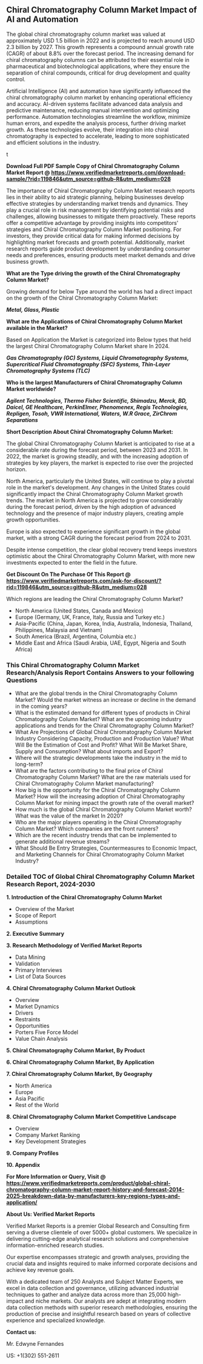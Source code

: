 <h2>Chiral Chromatography Column Market Impact of AI and Automation</h2><p>The global chiral chromatography column market was valued at approximately USD 1.5 billion in 2022 and is projected to reach around USD 2.3 billion by 2027. This growth represents a compound annual growth rate (CAGR) of about 8.8% over the forecast period. The increasing demand for chiral chromatography columns can be attributed to their essential role in pharmaceutical and biotechnological applications, where they ensure the separation of chiral compounds, critical for drug development and quality control.</p><p>Artificial Intelligence (AI) and automation have significantly influenced the chiral chromatography column market by enhancing operational efficiency and accuracy. AI-driven systems facilitate advanced data analysis and predictive maintenance, reducing manual intervention and optimizing performance. Automation technologies streamline the workflow, minimize human errors, and expedite the analysis process, further driving market growth. As these technologies evolve, their integration into chiral chromatography is expected to accelerate, leading to more sophisticated and efficient solutions in the industry.</p>t</p><p id="" class=""><strong>Download Full PDF Sample Copy of Chiral Chromatography Column Market Report @ <a href="https://www.verifiedmarketreports.com/download-sample/?rid=119846&utm_source=github-R&utm_medium=028" target="_blank">https://www.verifiedmarketreports.com/download-sample/?rid=119846&utm_source=github-R&utm_medium=028</a></strong></p><p>The importance of&nbsp;Chiral Chromatography Column Market research reports lies in their ability to aid strategic planning, helping businesses develop effective strategies by understanding market trends and dynamics. They play a crucial role in risk management by identifying potential risks and challenges, allowing businesses to mitigate them proactively. These reports offer a competitive advantage by providing insights into competitors' strategies and Chiral Chromatography Column Market positioning. For investors, they provide critical data for making informed decisions by highlighting market forecasts and growth potential. Additionally, market research reports guide product development by understanding consumer needs and preferences, ensuring products meet market demands and drive business growth.</p><p><strong>What are the&nbsp;Type driving the growth of the Chiral Chromatography Column Market?</strong></p><p id="" class="">Growing demand for below Type around the world has had a direct impact on the growth of the Chiral Chromatography Column Market:</p><em><strong>Metal, Glass, Plastic</strong></em></p><strong>What are the&nbsp;Applications&nbsp;of Chiral Chromatography Column Market available in the Market?</strong></p><p id="" class="">Based on Application the Market is categorized into Below types that held the largest Chiral Chromatography Column Market share In 2024.</p><em><strong>Gas Chromatography (GC) Systems, Liquid Chromatography Systems, Supercritical Fluid Chromatography (SFC) Systems, Thin-Layer Chromatography Systems (TLC)</strong></em></p><strong>Who is the largest Manufacturers of Chiral Chromatography Column Market worldwide?</strong></p><p><em><strong>Agilent Technologies, Thermo Fisher Scientific, Shimadzu, Merck, BD, Daicel, GE Healthcare, PerkinElmer, Phenomenex, Regis Technologies, Repligen, Tosoh, VWR International, Waters, W.R Grace, ZirChrom Separations</strong></em></p><p id="" class=""><strong>Short Description About Chiral Chromatography Column Market:</strong></p><p>The global Chiral Chromatography Column Market is anticipated to rise at a considerable rate during the forecast period, between 2023 and 2031. In 2022, the market is growing steadily, and with the increasing adoption of strategies by key players, the market is expected to rise over the projected horizon.</p><p>North America, particularly the United States, will continue to play a pivotal role in the market's development. Any changes in the United States could significantly impact the Chiral Chromatography Column Market growth trends. The market in North America is projected to grow considerably during the forecast period, driven by the high adoption of advanced technology and the presence of major industry players, creating ample growth opportunities.</p><p>Europe is also expected to experience significant growth in the global market, with a strong CAGR during the forecast period from 2024 to 2031.</p><p>Despite intense competition, the clear global recovery trend keeps investors optimistic about the Chiral Chromatography Column Market, with more new investments expected to enter the field in the future.</p><p id="" class=""><strong>Get Discount On The Purchase Of This Report @ <a href="https://www.verifiedmarketreports.com/ask-for-discount/?rid=119846&utm_source=github-R&utm_medium=028" target="_blank">https://www.verifiedmarketreports.com/ask-for-discount/?rid=119846&utm_source=github-R&utm_medium=028</a></strong></p>Which regions are leading the Chiral Chromatography Column Market?</p><ul><li>North America (United States, Canada and Mexico)</li><li>Europe (Germany, UK, France, Italy, Russia and Turkey etc.)</li><li>Asia-Pacific (China, Japan, Korea, India, Australia, Indonesia, Thailand, Philippines, Malaysia and Vietnam)</li><li>South America (Brazil, Argentina, Columbia etc.)</li><li>Middle East and Africa (Saudi Arabia, UAE, Egypt, Nigeria and South Africa)</li></ul><h3 id="" class="">This Chiral Chromatography Column Market Research/Analysis Report Contains Answers to your following Questions</h3><ul><li>What are the global trends in the Chiral Chromatography Column Market? Would the market witness an increase or decline in the demand in the coming years?</li><li>What is the estimated demand for different types of products in Chiral Chromatography Column Market? What are the upcoming industry applications and trends for the Chiral Chromatography Column Market?</li><li>What Are Projections of Global Chiral Chromatography Column Market Industry Considering Capacity, Production and Production Value? What Will Be the Estimation of Cost and Profit? What Will Be Market Share, Supply and Consumption? What about imports and Export?</li><li>Where will the strategic developments take the industry in the mid to long-term?</li><li>What are the factors contributing to the final price of Chiral Chromatography Column Market? What are the raw materials used for Chiral Chromatography Column Market manufacturing?</li><li>How big is the opportunity for the Chiral Chromatography Column Market? How will the increasing adoption of Chiral Chromatography Column Market for mining impact the growth rate of the overall market?</li><li>How much is the global Chiral Chromatography Column Market worth? What was the value of the market In 2020?</li><li>Who are the major players operating in the Chiral Chromatography Column Market? Which companies are the front runners?</li><li>Which are the recent industry trends that can be implemented to generate additional revenue streams?</li><li>What Should Be Entry Strategies, Countermeasures to Economic Impact, and Marketing Channels for Chiral Chromatography Column Market Industry?</li></ul><h3 id="" class="">Detailed TOC of Global Chiral Chromatography Column Market Research Report, 2024-2030</h3><p id="" class=""><strong>1. Introduction of the Chiral Chromatography Column Market</strong></p><ul><li>Overview of the Market</li><li>Scope of Report</li><li>Assumptions</li></ul><p id="" class=""><strong>2. Executive Summary</strong></p><p id="" class=""><strong>3. Research Methodology of Verified Market Reports</strong></p><ul><li>Data Mining</li><li>Validation</li><li>Primary Interviews</li><li>List of Data Sources</li></ul><p id="" class=""><strong>4. Chiral Chromatography Column Market Outlook</strong></p><ul><li>Overview</li><li>Market Dynamics</li><li>Drivers</li><li>Restraints</li><li>Opportunities</li><li>Porters Five Force Model</li><li>Value Chain Analysis</li></ul><p id="" class=""><strong>5. Chiral Chromatography Column Market, By Product</strong></p><p id="" class=""><strong>6. Chiral Chromatography Column Market, By Application</strong></p><p id="" class=""><strong>7. Chiral Chromatography Column Market, By Geography</strong></p><ul><li>North America</li><li>Europe</li><li>Asia Pacific</li><li>Rest of the World</li></ul><p id="" class=""><strong>8. Chiral Chromatography Column Market Competitive Landscape</strong></p><ul><li>Overview</li><li>Company Market Ranking</li><li>Key Development Strategies</li></ul><p id="" class=""><strong>9. Company Profiles</strong></p><p id="" class=""><strong>10. Appendix</strong></p><p id="" class=""><strong>For More Information or Query, Visit @ <a href="https://www.verifiedmarketreports.com/product/global-chiral-chromatography-column-market-report-history-and-forecast-2014-2025-breakdown-data-by-manufacturers-key-regions-types-and-application/" target="_blank">https://www.verifiedmarketreports.com/product/global-chiral-chromatography-column-market-report-history-and-forecast-2014-2025-breakdown-data-by-manufacturers-key-regions-types-and-application/</a></strong></p><p id="" class=""><strong>About Us: Verified Market Reports</strong></p><p id="" class="">Verified Market Reports is a premier Global Research and Consulting firm serving a diverse clientele of over 5000+ global customers. We specialize in delivering cutting-edge analytical research solutions and comprehensive information-enriched research studies.</p><p id="" class="">Our expertise encompasses strategic and growth analyses, providing the crucial data and insights required to make informed corporate decisions and achieve key revenue goals.</p><p id="" class="">With a dedicated team of 250 Analysts and Subject Matter Experts, we excel in data collection and governance, utilizing advanced industrial techniques to gather and analyze data across more than 25,000 high-impact and niche markets. Our analysts are adept at integrating modern data collection methods with superior research methodologies, ensuring the production of precise and insightful research based on years of collective experience and specialized knowledge.</p><p id="" class=""><strong>Contact us:</strong></p><p id="" class="">Mr. Edwyne Fernandes</p><p id="" class="">US: +1(302) 551-2611</p>